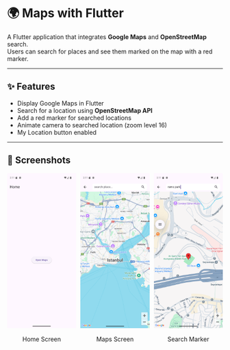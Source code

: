 # 🌍 Maps with Flutter

A Flutter application that integrates **Google Maps** and **OpenStreetMap** search.  
Users can search for places and see them marked on the map with a red marker.  

---

## ✨ Features

- Display Google Maps in Flutter
- Search for a location using **OpenStreetMap API**
- Add a red marker for searched locations
- Animate camera to searched location (zoom level 16)
- My Location button enabled

---

## 📸 Screenshots

<div style="display: flex; gap: 10px;">

  <div>
    <img src="screenshots/home.png" alt="Home Screen" width="300" />
    <p style="text-align:center;">Home Screen</p>
  </div>

  <div>
    <img src="screenshots/maps.png" alt="Maps Screen" width="300" />
    <p style="text-align:center;">Maps Screen</p>
  </div>

  <div>
    <img src="screenshots/search.png" alt="Search Result" width="300" />
    <p style="text-align:center;">Search Marker</p>
  </div>

</div>


